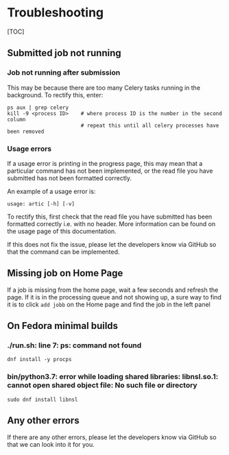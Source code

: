 # Troubleshooting

[TOC]

## Submitted job not running

### Job not running after submission

This may be because there are too many Celery tasks running in the background. To rectify this, enter:

```
ps aux | grep celery
kill -9 <process ID>    # where process ID is the number in the second column
                        # repeat this until all celery processes have been removed
```

### Usage errors

If a usage error is printing in the progress page, this may mean that a particular command has not been implemented, or the read file you have submitted has not been formatted correctly.

An example of a usage error is:

```
usage: artic [-h] [-v]
```

To rectify this, first check that the read file you have submitted has been formatted correctly i.e. with no header. More information can be found on the usage page of this documentation.

If this does not fix the issue, please let the developers know via GitHub so that the command can be implemented.

## Missing job on Home Page

If a job is missing from the home page, wait a few seconds and refresh the page.
If it is in the processing queue and not showing up, a sure way to find it is to click `add jobb` on the Home page and find the job in the left panel

## On Fedora minimal builds

### ./run.sh: line 7: ps: command not found

```
dnf install -y procps
```

### bin/python3.7: error while loading shared libraries: libnsl.so.1: cannot open shared object file: No such file or directory

`sudo dnf install libnsl`

## Any other errors

If there are any other errors, please let the developers know via GitHub so that we can look into it for you.
